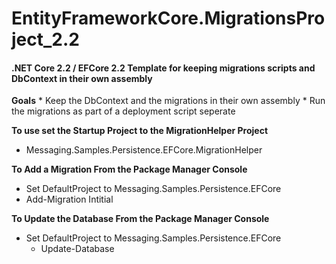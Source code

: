 EntityFrameworkCore.MigrationsProject_2.2
=======

#### .NET Core 2.2 / EFCore 2.2 Template for keeping migrations scripts and DbContext in their own assembly

**Goals**
	* Keep the DbContext and the migrations in their own assembly
	* Run the migrations as part of a deployment script seperate

**To use set the Startup Project to the MigrationHelper Project**

  * Messaging.Samples.Persistence.EFCore.MigrationHelper

**To Add a Migration From the Package Manager Console**

  * Set DefaultProject to Messaging.Samples.Persistence.EFCore
  * Add-Migration Intitial

**To Update the Database  From the Package Manager Console**

  * Set DefaultProject to Messaging.Samples.Persistence.EFCore
	* Update-Database
